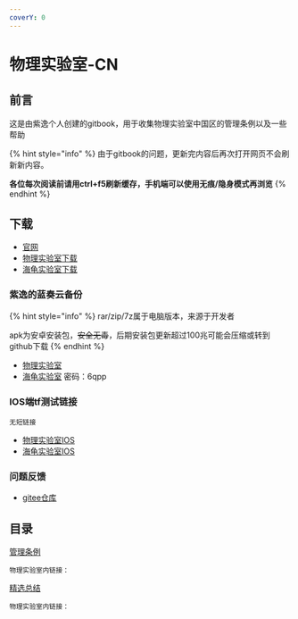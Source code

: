 ```yaml
---
coverY: 0
---
```


# 物理实验室-CN

## 前言

这是由紫逸个人创建的gitbook，用于收集物理实验室中国区的管理条例以及一些帮助

{% hint style="info" %}
由于gitbook的问题，更新完内容后再次打开网页不会刷新新内容。

**各位每次阅读前请用ctrl+f5刷新缓存，手机端可以使用无痕/隐身模式再浏览**
{% endhint %}

## 下载

* [官网](https://static.turtlesim.com/)
* [物理实验室下载](https://static.turtlesim.com/products/physics-lab/)
* [海龟实验室下载](https://static.turtlesim.com/products/turtle-universe/)

### 紫逸的蓝奏云备份

{% hint style="info" %}
rar/zip/7z属于电脑版本，来源于开发者

apk为安卓安装包，~~安全无毒~~，后期安装包更新超过100兆可能会压缩或转到github下载
{% endhint %}

* [物理实验室](https://z1y.lanzouw.com/b00ngmk7e)&#x20;
* [海龟实验室](https://z1y.lanzouw.com/b00ogcegd) 密码：6qpp

### IOS端tf测试链接

`无短链接`

* [物理实验室IOS](https://testflight.apple.com/join/tGtt3yIq)
* [海龟实验室IOS](https://testflight.apple.com/join/tg7pw4VV)

### 问题反馈

* [gitee仓库](https://gitee.com/organizations/turtle-sim/issues)

## 目录

[管理条例](broken-reference)

`物理实验室内链接：`



[精选总结](jing-xuan-zong-jie.md)

`物理实验室内链接：`

